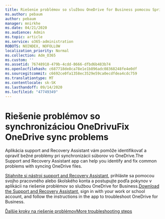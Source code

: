```yaml
---
title: Riešenie problémov so službou OneDrive for Business pomocou Sprievodcu nastavením a obnovením
ms.author: pebaum
author: pebaum
manager: mnirkhe
ms.date: 04/21/2020
ms.audience: Admin
ms.topic: article
ms.service: o365-administration
ROBOTS: NOINDEX, NOFOLLOW
localization_priority: Normal
ms.collection: Adm_O365
ms.custom: ''
ms.assetid: 76748918-479b-4cdd-8666-dfbd6b483b74
ms.openlocfilehash: c687718de8ca78e1e1b896adc08368248fe4e0df
ms.sourcegitcommit: c6692ce0fa1358ec3529e59ca0ecdfdea4cdc759
ms.translationtype: MT
ms.contentlocale: sk-SK
ms.lasthandoff: 09/14/2020
ms.locfileid: "47749349"
---
```

# <a name="fix-onedrive-sync-problems"></a><span data-ttu-id="a3aff-102">Riešenie problémov so synchronizáciou OneDrivu</span><span class="sxs-lookup"><span data-stu-id="a3aff-102">Fix OneDrive sync problems</span></span>

<span data-ttu-id="a3aff-103">Aplikácia support and Recovery Assistant vám pomôže identifikovať a opraviť bežné problémy pri synchronizácii súborov vo OneDrive.</span><span class="sxs-lookup"><span data-stu-id="a3aff-103">The Support and Recovery Assistant app can help you identify and fix common problems with syncing OneDrive files.</span></span> 
  
<span data-ttu-id="a3aff-104">[Stiahnite si nástroj support and Recovery Assistant](https://aka.ms/sara), prihláste sa pomocou svojho pracovného alebo školského konta a postupujte podľa pokynov v aplikácii na riešenie problémov so službou OneDrive for Business.</span><span class="sxs-lookup"><span data-stu-id="a3aff-104">[Download the Support and Recovery Assistant](https://aka.ms/sara), sign in with your work or school account, and follow the instructions in the app to troubleshoot OneDrive for Business.</span></span> 
  
[<span data-ttu-id="a3aff-105">Ďalšie kroky na riešenie problémov</span><span class="sxs-lookup"><span data-stu-id="a3aff-105">More troubleshooting steps</span></span>](https://go.microsoft.com/fwlink/?linkid=872097)
  

